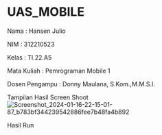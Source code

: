 # UAS_MOBILE

Nama : Hansen Julio

NIM : 312210523

Kelas : TI.22.A5

Mata Kuliah : Pemrograman Mobile 1

Dosen Pengampu : Donny Maulana, S.Kom.,M.M.S.I.

Tampilan Hasil Screen Shoot
![Screenshot_2024-01-16-22-15-01-87_b783bf344239542886fee7b48fa4b892](https://github.com/Hansen021/UAS_MOBILE/assets/129939171/a14ef817-336f-470a-a3db-00253294d7c9)

Hasil Run

